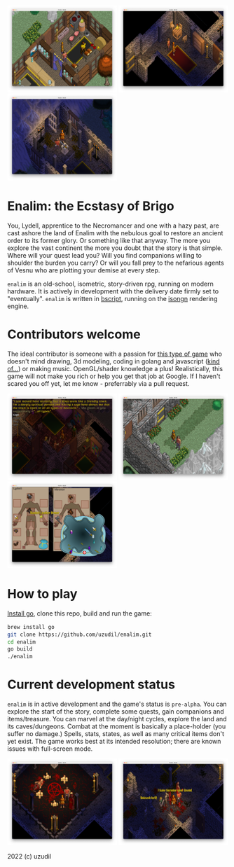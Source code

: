 <a href="https://raw.githubusercontent.com/uzudil/enalim/main/images/screens/sagesbrew.png"><img src="images/screens/sagesbrew.png" width="250"></a> <a href="https://raw.githubusercontent.com/uzudil/enalim/main/images/screens/delude2.png"><img src="images/screens/delude2.png" width="250"></a> <a href="https://raw.githubusercontent.com/uzudil/enalim/main/images/screens/sceptre.png"><img src="images/screens/sceptre.png" width="250"></a>

# Enalim: the Ecstasy of Brigo

You, Lydell, apprentice to the Necromancer and one with a hazy past, are cast ashore the land of Enalim with the nebulous goal to restore an ancient order to its former glory. Or something like that anyway. The more you explore the vast continent the more you doubt that the story is that simple. Where will your quest lead you? Will you find companions willing to shoulder the burden you carry? Or will you fall prey to the nefarious agents of Vesnu who are plotting your demise at every step.

`enalim` is an old-school, isometric, story-driven rpg, running on modern hardware. It is actively in development with the delivery date firmly set to "eventually". `enalim` is written in [bscript](https://github.com/uzudil/bscript), running on the [isongn](https://github.com/uzudil/isongn) rendering engine.

# Contributors welcome

The ideal contributor is someone with a passion for [this type of game](https://en.wikipedia.org/wiki/Ultima_VII:_The_Black_Gate) who doesn't mind drawing, 3d modeling, coding in golang and javascript ([kind of...](https://github.com/uzudil/bscript)) or making music. OpenGL/shader knowledge a plus! Realistically, this game will not make you rich or help you get that job at Google. If I haven't scared you off yet, let me know - preferrably via a pull request.

<a href="https://raw.githubusercontent.com/uzudil/enalim/main/images/screens/convo2.png"><img src="images/screens/convo2.png" width="250"></a> <a href="https://raw.githubusercontent.com/uzudil/enalim/main/images/screens/aneil.png"><img src="images/screens/aneil.png" width="250"></a> <a href="https://raw.githubusercontent.com/uzudil/enalim/main/images/screens/inventory.png"><img src="images/screens/inventory.png" width="250"></a>

# How to play

[Install go](https://go.dev/doc/install), clone this repo, build and run the game:
```bash
brew install go
git clone https://github.com/uzudil/enalim.git
cd enalim
go build
./enalim
```

# Current development status

`enalim` is in active development and the game's status is `pre-alpha`. You can explore the start of the story, complete some quests, gain companions and items/treasure. You can marvel at the day/night cycles, explore the land and its caves/dungeons. Combat at the moment is basically a place-holder (you suffer no damage.) Spells, stats, states, as well as many critical items don't yet exist. The game works best at its intended resolution; there are known issues with full-screen mode.

<a href="https://raw.githubusercontent.com/uzudil/enalim/main/images/screens/ritual.png"><img src="images/screens/ritual.png" width="250"></a> <a href="https://raw.githubusercontent.com/uzudil/enalim/main/images/screens/delude.png"><img src="images/screens/delude.png" width="250"></a>

2022 (c) uzudil

